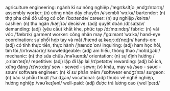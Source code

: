 agriculture engineering: ngành kĩ sư nông nghiệp /ˈæɡrɪkʌltʃə ˌendʒɪˈnɪərɪŋ/
assembly worker: (n) công nhân dây chuyền /əˈsembli ˈwɜːkə/
bartender: (n) thợ pha chế đồ uống có cồn /ˈbɑːtendə/
career: (n) sự nghiệp /kəˈrɪə/
cashier: (n) thu ngân /kæˈʃɪə/
decisive: (adj) quyết đoán /dɪˈsaɪsɪv/
demanding: (adj) (yêu cầu) khắt khe, phức tạp /dɪˈmɑːndɪŋ/
fabric: (n) vải vóc /ˈfæbrɪk/
garment worker: công nhân may /ˈɡɑːmənt ˈwɜːkə/
hand-eye coordination: sự phối hợp tay và mắt /hænd aɪ kəʊˌɔːdɪˈneɪʃn/
hands-on: (adj) có tính thực tiễn, thực hành /ˌhændz ˈɒn/
inquiring: (adj) ham học hỏi, tìm tòi /ɪnˈkwaɪərɪŋ/
knowledgeable: (adj) am hiểu, thông thạo /ˈnɒlɪdʒəbl/
mechanic: (n) thợ sửa chữa /məˈkænɪk/
orientation: (n) sự định hướng /ˌɔːriənˈteɪʃn/
repetitive: (adj) lặp đi lặp lại /rɪˈpetətɪv/
rewarding: (adj) bổ ích, xứng đáng /rɪˈwɔːdɪŋ/
sew - sewed - sewn: (v) khâu, may vá /səʊ - səʊd - səʊn/
software engineer: (n) kĩ sư phần mềm /ˈsɒftweər endʒɪˈnɪə/
surgeon: (n) bác sĩ phẫu thuật /ˈsɜːdʒən/
vocational: (adj) thuộc về nghề nghiệp, hướng nghiệp /vəʊˈkeɪʃənl/
well-paid: (adj) được trả lương cao /ˌwel ˈpeɪd/